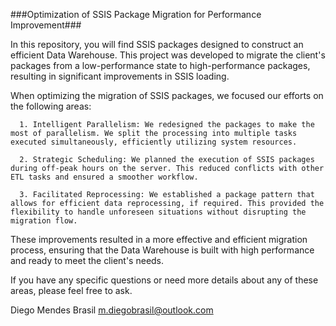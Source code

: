 ###Optimization of SSIS Package Migration for Performance Improvement###

In this repository, you will find SSIS packages designed to construct an efficient Data Warehouse. This project was developed to migrate the client's packages from a low-performance state to high-performance packages, resulting in significant improvements in SSIS loading.

When optimizing the migration of SSIS packages, we focused our efforts on the following areas:

      1. Intelligent Parallelism: We redesigned the packages to make the most of parallelism. We split the processing into multiple tasks executed simultaneously, efficiently utilizing system resources.

      2. Strategic Scheduling: We planned the execution of SSIS packages during off-peak hours on the server. This reduced conflicts with other ETL tasks and ensured a smoother workflow.

      3. Facilitated Reprocessing: We established a package pattern that allows for efficient data reprocessing, if required. This provided the flexibility to handle unforeseen situations without disrupting the migration flow.

These improvements resulted in a more effective and efficient migration process, ensuring that the Data Warehouse is built with high performance and ready to meet the client's needs.

If you have any specific questions or need more details about any of these areas, please feel free to ask.


Diego Mendes Brasil
m.diegobrasil@outlook.com
